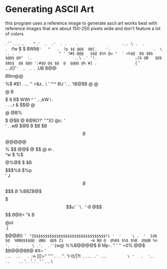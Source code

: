 # Generating ASCII Art
this program uses a reference image to generate ascii art
works best with reference images that are about 150-250 pixels wide and don't feature a lot of colors

. '  '                   .  . ..   ..  `   `  ^  .` '  .  .'  . .    .    `   `                 ... \
    .  .                  .  ` :fw   $ $ BWMj`'   "   .  ?p $$ @@$  80[.    '.                   .  \
.. .  '                 ^ ' ?#$ @@@   $$@ $%% @u "  ' >h$@  B$ $B$ $@@$ @X"  :.                   ..\
  .' '!.                 ;J$ @B   $@$ $B$$  @$ $@U ':#$@ @$ $@  @  $@@$ @% W] .                 {` '\
 ..   JO'` '  .  .  `. .UB B@@ $$$$$$$$$$$$$$$$$B 8m@  @$$$$$$$$$$$$$$$$$%$ #$1  .     ... '' >&z.. \
'   ^'^ 8U  '. ..    'tB@$B  @ @$$$$$$$$$$$$$$$$@$%$  B$$$$$$$$$$$$$$$$$ 8 B$ WWl  ^  '  ...;kW i . \
 . . ..r $%@f"  .  ?a$&  $$$@$ @$$$$$$$$$$$$$$$$ @ @B% $$$$$$$$$$$$$$$$$ @$B @ B@BO?' ''"]O   @c. ' \
' .    .wB  $@B B $B $B $$$$$$B $$$$$$$$$$$$$$$$$$@@@@@ $$$$$$$$$$$$$$$$% $$ $@$@$ $%$ @ $$ @ m .   \
        ^w $ %$ $$$$$$$$$$$$$$$$$$$$$$$$ @%@$   $ &B$$ $$$$$$$$$$$$$$$$$$$$$$$$$$$$$$$$$%8 $%p      \
        ' J $$ B$$$$$$$$$$$$$$$$$$$$$$$$$ $B$   %BBZB@$ $$$$$$$$$$$$$$$$$$$$$$$$$$$$$$$$ $$$u' `    \
        . '-8  @$$$$$$$$$$$$$$$$$$$$$$$$$%$ $B@$8<  "k B$$$$$$$$$$$$$$$$$$$$$$$$$$$$$$$$ @oI        \
            .{ $$$$$$$$$$$$$$$$$$$$$$$$$$@ @B$0: ' `  "Z$$$$$$$$$$$$$$$$$$$$$$$$$$$$$$$$*i '  '     \
         .  '  Id8 $@  %BB@$$$@@  @B@  @@$ Zi            ~m B@ @  @%B$ $%$ $%B  @$@B %n '.   .      \
         .'.  .'' `{w@ %%B@@@@$  $B$  Mp-. "  '           '' ~0%  @@$ $B@@@BB@   #X~  '             \
          .  .`.  ..   . `;<-][[>"  ''''     .           .  .  ''. 'I-(t\/|?I`  .... .' ...         \
        '   .  '..              ..    .. `  '. .         '. .'   .              '  '   .    ..      \